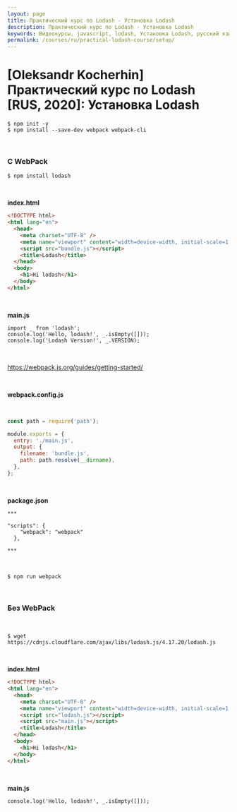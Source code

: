 ```yaml
---
layout: page
title: Практический курс по Lodash - Установка Lodash
description: Практический курс по Lodash - Установка Lodash
keywords: Видеокурсы, javascript, lodash, Установка Lodash, русский язык
permalink: /courses/ru/practical-lodash-course/setup/
---
```


# [Oleksandr Kocherhin] Практический курс по Lodash [RUS, 2020]: Установка Lodash

    $ npm init -y
    $ npm install --save-dev webpack webpack-cli

<br/>

### C WebPack

    $ npm install lodash

<br/>

**index.html**

```html
<!DOCTYPE html>
<html lang="en">
  <head>
    <meta charset="UTF-8" />
    <meta name="viewport" content="width=device-width, initial-scale=1.0" />
    <script src="bundle.js"></script>
    <title>Lodash</title>
  </head>
  <body>
    <h1>Hi lodash</h1>
  </body>
</html>
```

<br/>

**main.js**

```
import _ from 'lodash';
console.log('Hello, lodash!', _.isEmpty([]));
console.log('Lodash Version!', _.VERSION);
```

<br/>

https://webpack.js.org/guides/getting-started/

<br/>

**webpack.config.js**

<br/>

```js
const path = require('path');

module.exports = {
  entry: './main.js',
  output: {
    filename: 'bundle.js',
    path: path.resolve(__dirname),
  },
};
```

<br/>

**package.json**

```
***

"scripts": {
    "webpack": "webpack"
  },

***
```

<br/>

    $ npm run webpack

<br/>

### Без WebPack

<br/>

    $ wget https://cdnjs.cloudflare.com/ajax/libs/lodash.js/4.17.20/lodash.js

<br/>

**index.html**

```html
<!DOCTYPE html>
<html lang="en">
  <head>
    <meta charset="UTF-8" />
    <meta name="viewport" content="width=device-width, initial-scale=1.0" />
    <script src="lodash.js"></script>
    <script src="main.js"></script>
    <title>Lodash</title>
  </head>
  <body>
    <h1>Hi lodash</h1>
  </body>
</html>
```

<br/>

**main.js**

```
console.log('Hello, lodash!', _.isEmpty([]));
```
